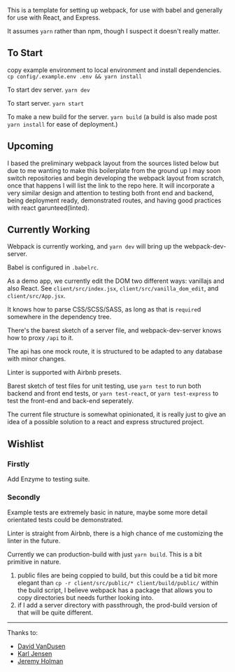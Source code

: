 This is a template for setting up webpack, for use with babel and generally for use with React, and Express.

It assumes `yarn` rather than npm, though I suspect it doesn't really matter.

## To Start

copy example environment to local environment and install dependencies.
`cp config/.example.env .env && yarn install`

To start dev server.
`yarn dev`

To start server.
`yarn start`

To make a new build for the server.
`yarn build`
(a build is also made post `yarn install` for ease of deployment.)

## Upcoming

I based the preliminary webpack layout from the sources listed below but due to me wanting to make this boilerplate from the ground up I may soon switch repositories and begin developing the webpack layout from scratch, once that happens I will list the link to the repo here. It will incorporate a very similar design and attention to testing both front end and backend, being deployment ready, demonstrated routes, and having good practices with react garunteed(linted).

## Currently Working

Webpack is currently working, and `yarn dev` will bring up the webpack-dev-server.

Babel is configured in `.babelrc`.

As a demo app, we currently edit the DOM two different ways: vanillajs and also React.  See `client/src/index.jsx`,
`client/src/vanilla_dom_edit`, and `client/src/App.jsx`.

It knows how to parse CSS/SCSS/SASS, as long as that is `require`d somewhere in the dependency tree.

There's the barest sketch of a server file, and webpack-dev-server knows how to proxy `/api` to it.

The api has one mock route, it is structured to be adapted to any database with minor changes.

Linter is supported with Airbnb presets.

Barest sketch of test files for unit testing, use `yarn test` to run both backend and front end tests, or `yarn test-react`, or `yarn test-express` to test the front-end and back-end seperately.

The current file structure is somewhat opinionated, it is really just to give an idea of a possible solution to a react and express structured project.

## Wishlist

### Firstly

Add Enzyme to testing suite.

### Secondly

Example tests are extremely basic in nature, maybe some more detail orientated tests could be demonstrated.

Linter is straight from Airbnb, there is a high chance of me customizing the linter in the future.

Currently we can production-build with just `yarn build`.  This is a bit primitive in nature.
  1) public files are being coppied to build, but this could be a tid bit more elegant than `cp -r client/src/public/* client/build/public/` within the build script, I believe webpack has a package that allows you to copy directories but needs further looking into.
  2) if I add a server directory with passthrough, the prod-build version of that will be quite different.

---

Thanks to:

* [David VanDusen](https://github.com/davidvandusen/react-webpack-boilerplate)
* [Karl Jensen](https://github.com/jensen/webpack-notes)
* [Jeremy Holman](https://github.com/jholman/web-boilerplate)
